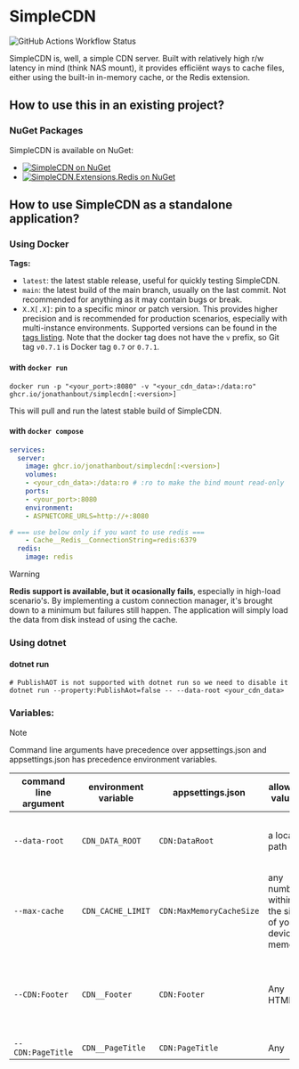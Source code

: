 # SimpleCDN
![GitHub Actions Workflow Status](https://img.shields.io/github/actions/workflow/status/JonathanBout/SimpleCDN/dotnet.yml?style=flat-square&logo=.net&label=tests&labelColor=%23512BD4&link=https%3A%2F%2Fgithub.com%2FJonathanBout%2FSimpleCDN%2Factions%2Fworkflows%2Fdotnet.yml)


SimpleCDN is, well, a simple CDN server. Built with relatively high r/w latency in mind (think NAS mount), it provides efficiënt ways to cache files, either using the built-in in-memory cache, or the Redis extension.

## How to use this in an existing project?
### NuGet Packages
SimpleCDN is available on NuGet:
- [![SimpleCDN on NuGet](https://img.shields.io/nuget/v/SimpleCDN?style=flat-square&logo=nuget&label=SimpleCDN&link=https%3A%2F%2Fwww.nuget.org%2Fpackages%2FSimpleCDN)](https://NuGet.org/packages/SimpleCDN)
- [![SimpleCDN.Extensions.Redis on NuGet](https://img.shields.io/nuget/v/SimpleCDN?style=flat-square&logo=redis&label=SimpleCDN.Extensions.Redis&link=https%3A%2F%2Fwww.nuget.org%2Fpackages%2FSimpleCDN.Extensions.Redis)](https://nuget.org/packages/SimpleCDN.Extensions.Redis)

## How to use SimpleCDN as a standalone application?
### Using Docker

**Tags:**
- `latest`: the latest stable release, useful for quickly testing SimpleCDN.
- `main`: the latest build of the main branch, usually on the last commit. Not recommended for anything as it may contain bugs or break.
- `X.X[.X]`: pin to a specific minor or patch version. This provides higher precision and is recommended for production scenarios, especially with multi-instance environments. Supported versions can be found in the [tags listing](https://github.com/JonathanBout/SimpleCDN/tags). Note that the docker tag does not have the `v` prefix, so Git tag `v0.7.1` is Docker tag `0.7` or `0.7.1`.

#### with `docker run`
```
docker run -p "<your_port>:8080" -v "<your_cdn_data>:/data:ro" ghcr.io/jonathanbout/simplecdn[:<version>]
```
This will pull and run the latest stable build of SimpleCDN.

#### with `docker compose`
```yml
services:
  server:
    image: ghcr.io/jonathanbout/simplecdn[:<version>]
    volumes:
    - <your_cdn_data>:/data:ro # :ro to make the bind mount read-only
    ports:
    - <your_port>:8080
    environment:
    - ASPNETCORE_URLS=http://+:8080

# === use below only if you want to use redis ===
    - Cache__Redis__ConnectionString=redis:6379
  redis:
    image: redis
```

> [!WARNING]  
> **Redis support is available, but it ocasionally fails**, especially in high-load scenario's. By implementing a custom connection manager,
> it's brought down to a minimum but failures still happen. The application will simply load the data from disk instead of using the cache.

### Using dotnet
#### dotnet run
```
# PublishAOT is not supported with dotnet run so we need to disable it
dotnet run --property:PublishAot=false -- --data-root <your_cdn_data>
```

### Variables:

> [!NOTE]  
> Command line arguments have precedence over appsettings.json and appsettings.json has precedence environment variables.

| command line argument | environment variable | appsettings.json | allowed values | default value | description |
|--|--|--|--|--|--|
| `--data-root` | `CDN_DATA_ROOT` | `CDN:DataRoot` | a local path | `/data` | The data root, where the files to be served are stored. |
| `--max-cache` | `CDN_CACHE_LIMIT` | `CDN:MaxMemoryCacheSize` | any number within the size of your devices memory | `500` | The maximum size of the cache, in kB |
| `--CDN:Footer` | `CDN__Footer` | `CDN:Footer` | Any HTML | `Powered by SimpleCDN` (with a link to this GitHub repo) | The text to place at the bottom of generated index files |
| `--CDN:PageTitle` | `CDN__PageTitle` | `CDN:PageTitle` | Any <title> compatible string | `SimpleCDN` | The text to display in the browser's title bar |

more options are available, for a full overview look at the models in the [SimpleCDN/Configuration](https://github.com/JonathanBout/SimpleCDN/tree/main/SimpleCDN/Configuration) folder.
- For command line arguments, use `--<section name>:<property name> "<property value>"` (section separator is `:`)
- For environment variables, use `<section name>__<property name>=<property value>` (section separator is `__`, double underscore)
- In appsettings.json, use the following structure:
  ```json
  {
    "<section name>": {
      "<property name>": "<property value>"
    }
  }
  ```
Where section name is one of the following:
- `CDN` - common CDN options corresponding to [CDNConfiguration.cs](https://github.com/JonathanBout/SimpleCDN/tree/main/SimpleCDN/Configuration/CDNConfiguration.cs)
- `Cache` - caching options corresponding to [CacheConfiguration.cs](https://github.com/JonathanBout/SimpleCDN/tree/main/SimpleCDN/Configuration/CacheConfiguration.cs)
  - `Cache` > `Redis` - Redis-specific options, corresponding to [RedisCacheConfiguration.cs](https://github.com/JonathanBout/SimpleCDN/tree/main/SimpleCDN/Configuration/RedisCacheConfiguration.cs)
  - `Cache` > `InMemory` - Redis-specific options, corresponding to [InMemoryCacheConfiguration.cs](https://github.com/JonathanBout/SimpleCDN/tree/main/SimpleCDN/Configuration/InMemoryCacheConfiguration.cs)
  When any options in the Redis section are defined, SimpleCDN will assume you want to use Redis. To overwrite this, use the `Cache` > `Type` property to use `InMemory` or no (`Disabled`) cache. 
 
## Development

Contributions are always welcome! Feel free to create an issue if you encounter problems. If you know a fix, a Pull Request is even better! 

### Building the docker image
Building a docker image can be done easily with `docker build`:
```
docker build . -f SimpleCDN/Dockerfile -t simplecdn:local
```
Be aware the build context has to be the root of the repo, whilst the dockerfile is in the SimpleCDN folder.

### Running tests
Executing the Unit tests can be done with just a single command:
```
dotnet test SimpleCDN.sln
```
This will run the NUnit tests in the SimpleCDN.Tests project.

